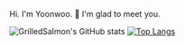 Hi. I'm Yoonwoo. 👋
I'm glad to meet you.

<!--
**GrilledSalmon/GrilledSalmon** is a ✨ _special_ ✨ repository because its `README.md` (this file) appears on your GitHub profile.

Here are some ideas to get you started:

- 🔭 I’m currently working on ...
- 🌱 I’m currently learning ...
- 👯 I’m looking to collaborate on ...
- 🤔 I’m looking for help with ...
- 💬 Ask me about ...
- 📫 How to reach me: ...
- 😄 Pronouns: ...
- ⚡ Fun fact: ...
-->
![GrilledSalmon's GitHub stats](https://github-readme-stats.vercel.app/api?username=GrilledSalmon&show_icons=true&theme=great-gatsby)
[![Top Langs](https://github-readme-stats.vercel.app/api/top-langs/?username=GrilledSalmon&layout=compact&theme=great-gatsby&langs_count=6)](https://github.com/anuraghazra/github-readme-stats)
<!-- [![Solved.ac 프로필](http://mazassumnida.wtf/api/v2/generate_badge?boj=salmonsushi)](https://solved.ac/salmonsushi) -->
